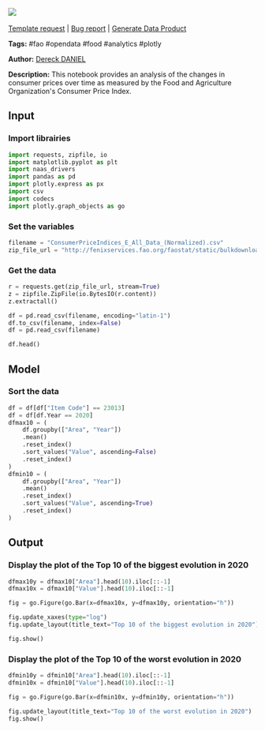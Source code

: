 <a href="https://app.naas.ai/user-redirect/naas/downloader?url=https://raw.githubusercontent.com/jupyter-naas/awesome-notebooks/master/FAO/FAO_Consumer_price_indice.ipynb" target="_parent"><img src="https://naasai-public.s3.eu-west-3.amazonaws.com/Open_in_Naas_Lab.svg"/></a><br><br><a href="https://github.com/jupyter-naas/awesome-notebooks/issues/new?assignees=&labels=&template=template-request.md&title=Tool+-+Action+of+the+notebook+">Template request</a> | <a href="https://github.com/jupyter-naas/awesome-notebooks/issues/new?assignees=&labels=bug&template=bug_report.md&title=FAO+-+Consumer+price+indice:+Error+short+description">Bug report</a> | <a href="https://app.naas.ai/user-redirect/naas/downloader?url=https://raw.githubusercontent.com/jupyter-naas/awesome-notebooks/master/Naas/Naas_Start_data_product.ipynb" target="_parent">Generate Data Product</a>

**Tags:** #fao #opendata #food #analytics #plotly

**Author:** [Dereck DANIEL](https://github.com/DANIEL-Dereck)

**Description:** This notebook provides an analysis of the changes in consumer prices over time as measured by the Food and Agriculture Organization's Consumer Price Index.

## Input

### Import librairies


```python
import requests, zipfile, io
import matplotlib.pyplot as plt
import naas_drivers
import pandas as pd
import plotly.express as px
import csv
import codecs
import plotly.graph_objects as go
```

### Set the variables


```python
filename = "ConsumerPriceIndices_E_All_Data_(Normalized).csv"
zip_file_url = "http://fenixservices.fao.org/faostat/static/bulkdownloads/ConsumerPriceIndices_E_All_Data_(Normalized).zip"
```

### Get the data


```python
r = requests.get(zip_file_url, stream=True)
z = zipfile.ZipFile(io.BytesIO(r.content))
z.extractall()

df = pd.read_csv(filename, encoding="latin-1")
df.to_csv(filename, index=False)
df = pd.read_csv(filename)

df.head()
```

## Model

### Sort the data


```python
df = df[df["Item Code"] == 23013]
df = df[df.Year == 2020]
dfmax10 = (
    df.groupby(["Area", "Year"])
    .mean()
    .reset_index()
    .sort_values("Value", ascending=False)
    .reset_index()
)
dfmin10 = (
    df.groupby(["Area", "Year"])
    .mean()
    .reset_index()
    .sort_values("Value", ascending=True)
    .reset_index()
)
```

## Output

### Display the plot of the Top 10 of the biggest evolution in 2020


```python
dfmax10y = dfmax10["Area"].head(10).iloc[::-1]
dfmax10x = dfmax10["Value"].head(10).iloc[::-1]

fig = go.Figure(go.Bar(x=dfmax10x, y=dfmax10y, orientation="h"))

fig.update_xaxes(type="log")
fig.update_layout(title_text="Top 10 of the biggest evolution in 2020")

fig.show()
```

### Display the plot of the Top 10 of the worst evolution in 2020


```python
dfmin10y = dfmin10["Area"].head(10).iloc[::-1]
dfmin10x = dfmin10["Value"].head(10).iloc[::-1]

fig = go.Figure(go.Bar(x=dfmin10x, y=dfmin10y, orientation="h"))

fig.update_layout(title_text="Top 10 of the worst evolution in 2020")
fig.show()
```
